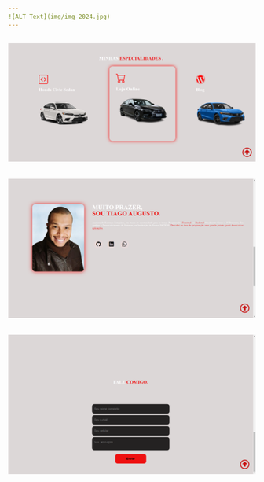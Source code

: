```yaml
---
![ALT Text](img/img-2024.jpg)
---
```

![ALT Text](img/especialidades.png)
---
![ALT Text](img/git-perfil.png)
---
![ALT Text](img/contato-eu.png)
---
